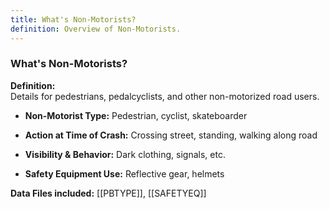 ```yaml
---
title: What's Non-Motorists?
definition: Overview of Non-Motorists.
---
```

### **What's Non-Motorists?**

**Definition:**  
Details for pedestrians, pedalcyclists, and other non-motorized road users.

- **Non-Motorist Type:** Pedestrian, cyclist, skateboarder
    
- **Action at Time of Crash:** Crossing street, standing, walking along road
    
- **Visibility & Behavior:** Dark clothing, signals, etc.
    
- **Safety Equipment Use:** Reflective gear, helmets
    

**Data Files included:** [[PBTYPE]], [[SAFETYEQ]]